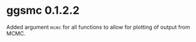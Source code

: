 # ggsmc 0.1.2.2

Added argument `mcmc` for all functions to allow for plotting of output from MCMC.
